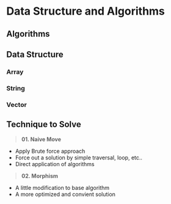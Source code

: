 # Data Structure and Algorithms

## Algorithms 


## Data Structure

### Array


### String


### Vector


## Technique to Solve

> **01. Naive Move** 

- Apply Brute force approach
- Force out a solution by simple traversal, loop, etc..
- Direct application of algorithms
  
> **02. Morphism**

- A little modification to base algorithm
- A more optimized and convient solution